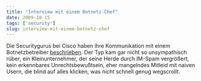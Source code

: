 ```yaml
---
title: "Interview mit einem Botnetz-Chef"
date: 2009-10-15
tags: ['security']
slug: interview-mit-einem-botnetz-chef
---
```

Die Securitygurus bei Cisco haben ihre Kommunikation mit einem
Botnetzbetreiber [beschrieben][]. Der Typ kam gar nicht so unsympathisch
rüber, ein Kleinunternehmer, der seine Herde durch IM-Spam vergrößert,
kein erkennbares Unrechtsbewußtsein, eher mangelndes Mitleid mit naiven
Usern, die blind auf alles klicken, was nicht schnell genug wegscrollt.

  [beschrieben]: http://www.cisco.com/web/about/security/intelligence/bots.html
